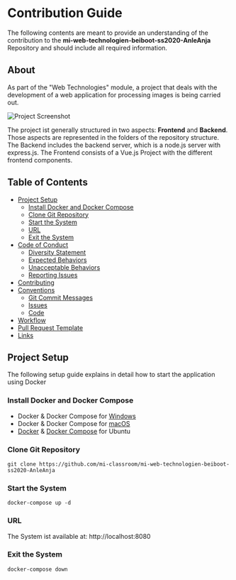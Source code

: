 # Contribution Guide

The following contents are meant to provide an understanding of the contribution to the **mi-web-technologien-beiboot-ss2020-AnleAnja** Repository and should include all required information.

## About

As part of the "Web Technologies" module, a project that deals with the development of a web application for processing images is being carried out.

![Project Screenshot](https://github.com/mi-classroom/mi-web-technologien-beiboot-ss2020-AnleAnja/blob/master/.github/images/about.PNG)

The project ist generally structured in two aspects: **Frontend** and **Backend**. Those aspects are represented in the folders of the repository structure. The Backend includes the backend server, which is a node.js server with express.js. The Frontend consists of a Vue.js Project with the different frontend components.

## Table of Contents

- [Project Setup](#project-setup)
  - [Install Docker and Docker Compose](#install-docker-and-docker-compose)
  - [Clone Git Repository](#clone-git-repository)
  - [Start the System](#start-the-system)
  - [URL](#url)
  - [Exit the System](#exit-the-system)
- [Code of Conduct](https://github.com/mi-classroom/mi-web-technologien-beiboot-ss2020-AnleAnja/blob/master/docs/contribution/code-of-conduct.md)
  - [Diversity Statement](https://github.com/mi-classroom/mi-web-technologien-beiboot-ss2020-AnleAnja/blob/master/docs/contribution/code-of-conduct.md#diversity-statement)
  - [Expected Behaviors](https://github.com/mi-classroom/mi-web-technologien-beiboot-ss2020-AnleAnja/blob/master/docs/contribution/code-of-conduct.md#expected-behaviors)
  - [Unacceptable Behaviors](https://github.com/mi-classroom/mi-web-technologien-beiboot-ss2020-AnleAnja/blob/master/docs/contribution/code-of-conduct.md#unacceptable-behaviors)
  - [Reporting Issues](https://github.com/mi-classroom/mi-web-technologien-beiboot-ss2020-AnleAnja/blob/master/docs/contribution/code-of-conduct.md#reporting-issues)
- [Contributing](https://github.com/mi-classroom/mi-web-technologien-beiboot-ss2020-AnleAnja/blob/master/docs/contribution/contributing.md)
- [Conventions](https://github.com/mi-classroom/mi-web-technologien-beiboot-ss2020-AnleAnja/blob/master/docs/contribution/conventions.md)
  - [Git Commit Messages](https://github.com/mi-classroom/mi-web-technologien-beiboot-ss2020-AnleAnja/blob/master/docs/contribution/conventions.md#git-commit-messages)
  - [Issues](https://github.com/mi-classroom/mi-web-technologien-beiboot-ss2020-AnleAnja/tree/master/.github/ISSUE_TEMPLATE)
  - [Code](https://github.com/mi-classroom/mi-web-technologien-beiboot-ss2020-AnleAnja/blob/master/docs/contribution/conventions.md#code)
- [Workflow](https://github.com/mi-classroom/mi-web-technologien-beiboot-ss2020-AnleAnja/blob/master/docs/contribution/workflow.md)
- [Pull Request Template](https://github.com/mi-classroom/mi-web-technologien-beiboot-ss2020-AnleAnja/blob/master/.github/PULL_REQUEST_TEMPLATE.md)
- [Links](https://github.com/mi-classroom/mi-web-technologien-beiboot-ss2020-AnleAnja/blob/master/docs/contribution/sources.md)

## Project Setup

The following setup guide explains in detail how to start the application using Docker

### Install Docker and Docker Compose
* Docker & Docker Compose for [Windows](https://docs.docker.com/docker-for-windows/install/)
* Docker & Docker Compose for [macOS](https://docs.docker.com/docker-for-mac/install/)
* [Docker](https://docs.docker.com/install/linux/docker-ce/ubuntu/) &
[Docker Compose](https://docs.docker.com/compose/install/#install-compose) for Ubuntu
  
### Clone Git Repository
`git clone https://github.com/mi-classroom/mi-web-technologien-beiboot-ss2020-AnleAnja`

### Start the System

`docker-compose up -d`
    
### URL

The System ist available at: http://localhost:8080
    
### Exit the System
    
`docker-compose down`
